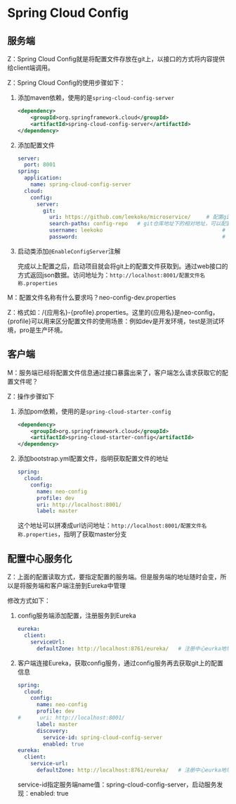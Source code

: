 # Spring Cloud Config

## 服务端   

Z：Spring Cloud Config就是将配置文件存放在git上，以接口的方式将内容提供给client端调用。

Z：Spring Cloud Config的使用步骤如下：

1. 添加maven依赖，使用的是``spring-cloud-config-server``   

   ```xml
   <dependency>
       <groupId>org.springframework.cloud</groupId>
       <artifactId>spring-cloud-config-server</artifactId>
   </dependency>
   ```

2. 添加配置文件

   ```yaml
   server:
     port: 8001
   spring:
     application:
       name: spring-cloud-config-server
     cloud:
       config:
         server:
           git:
             uri: https://github.com/leekoko/microservice/     # 配置git仓库的地址
             search-paths: config-repo   # git仓库地址下的相对地址，可以配置多个，用,分割。
             username: leekoko                                      # git仓库的账号
             password:                                              # git仓库的密码
   ```

3. 启动类添加``@EnableConfigServer``注解

   完成以上配置之后，启动项目就会将git上的配置文件获取到。通过web接口的方式返回json数据。访问地址为：``http://localhost:8001/配置文件名称.properties``     

M：配置文件名称有什么要求吗？neo-config-dev.properties

Z：格式如：/{应用名}-{profile}.properties。这里的{应用名}是neo-config，{profile}可以用来区分配置文件的使用场景：例如dev是开发环境，test是测试环境，pro是生产环境。

## 客户端   

M：服务端已经将配置文件信息通过接口暴露出来了，客户端怎么请求获取它的配置文件呢？

Z：操作步骤如下

1. 添加pom依赖，使用的是``spring-cloud-starter-config``

   ```xml
   <dependency>
       <groupId>org.springframework.cloud</groupId>
       <artifactId>spring-cloud-starter-config</artifactId>
   </dependency>
   ```

2. 添加bootstrap.yml配置文件，指明获取配置文件的地址

   ```yaml
   spring:
     cloud:
       config:
         name: neo-config
         profile: dev
         uri: http://localhost:8001/
         label: master
   ```

   这个地址可以拼凑成url访问地址：``http://localhost:8001/配置文件名称.properties``，指明了获取master分支       

## 配置中心服务化   

Z：上面的配置读取方式，要指定配置的服务端。但是服务端的地址随时会变，所以是将服务端和客户端注册到Eureka中管理

修改方式如下：

1. config服务端添加配置，注册服务到Eureka

   ```yaml
   eureka:
     client:
       serviceUrl:
         defaultZone: http://localhost:8761/eureka/   # 注册中心eurka地址
   ```

2. 客户端连接Eureka，获取config服务，通过config服务再去获取git上的配置信息

   ```yaml
   spring:
     cloud:
       config:
         name: neo-config
         profile: dev
   #      uri: http://localhost:8001/
         label: master
         discovery:
           service-id: spring-cloud-config-server
           enabled: true
   eureka:
     client:
       service-url:
         defaultZone: http://localhost:8761/eureka/   # 注册中心eurka地址
   
   ```

   service-id指定服务端name值：spring-cloud-config-server，启动服务发现：enabled: true


